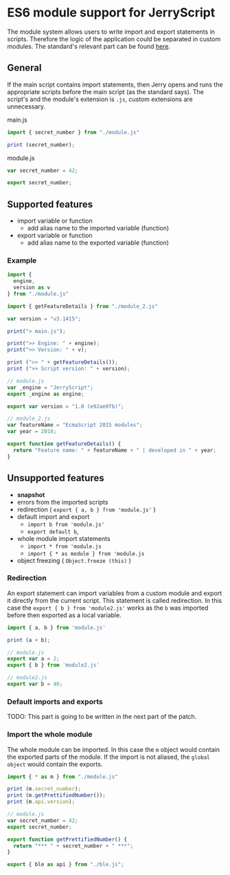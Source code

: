# ES6 module support for JerryScript

The module system allows users to write import and export statements in scripts. Therefore the logic of the application could be separated in custom modules.
The standard's relevant part can be found [here](https://www.ecma-international.org/ecma-262/6.0/#sec-modules).

## General

If the main script contains import statements, then Jerry opens and runs the appropriate scripts before the main script (as the standard says). The script's and the module's extension is `.js`, custom extensions are unnecessary.

main.js

```js
import { secret_number } from "./module.js"

print (secret_number);
```

module.js

```js
var secret_number = 42;

export secret_number;
```

## Supported features

* import variable or function
  * add alias name to the imported variable (function)
* export variable or function
  * add alias name to the exported variable (function)

### Example

```js
import {
  engine,
  version as v
} from "./module.js"

import { getFeatureDetails } from "./module_2.js"

var version = "v3.1415";

print("> main.js");

print(">> Engine: " + engine);
print(">> Version: " + v);

print (">> " + getFeatureDetails());
print (">> Script version: " + version);
```

```js
// module.js
var _engine = "JerryScript";
export _engine as engine;

export var version = "1.0 (e92ae0fb)";
```

```js
// module_2.js
var featureName = "EcmaScript 2015 modules";
var year = 2018;

export function getFeatureDetails() {
  return "Feature name: " + featureName + " | developed in " + year;
}
```

## Unsupported features

* **snapshot**
* errors from the imported scripts
* redirection ( `export { a, b } from 'module.js'` )
* default import and export
  * `import b from 'module.js'`
  * `export default b`,
* whole module import statements
  * `import * from 'module.js`
  * `import { * as module } from 'module.js`
* object freezing ( `Object.freeze (this)` )

### Redirection

An export statement can import variables from a custom module and export it directly from the current script. This statement is called redirection. In this case the `export { b } from 'module2.js'` works as the `b` was imported before then exported as a local variable.

```js
import { a, b } from 'module.js'

print (a + b);
```

```js
// module.js
export var a = 2;
export { b } from 'module2.js'
```

```js
// module2.js
export var b = 40;
```

### Default imports and exports

TODO: This part is going to be written in the next part of the patch.

### Import the whole module

The whole module can be imported. In this case the `m` object would contain the exported parts of the module. If the import is not aliased, the `global object` would contain the exports.

```js
import { * as m } from "./module.js"

print (m.secret_number);
print (m.getPrettifiedNumber());
print (m.api.version);
```

```js
// module.js
var secret_number = 42;
export secret_number;

export function getPrettifiedNumber() {
  return "*** " + secret_number + " ***";
}

export { ble as api } from "./ble.js";
```
